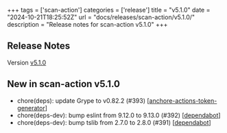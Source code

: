 +++
tags = ['scan-action']
categories = ['release']
title = "v5.1.0"
date = "2024-10-21T18:25:52Z"
url = "docs/releases/scan-action/v5.1.0/"
description = "Release notes for scan-action v5.1.0"
+++

## Release Notes

Version [v5.1.0](https://github.com/anchore/scan-action/releases/tag/v5.1.0)

## New in scan-action v5.1.0

- chore(deps): update Grype to v0.82.2 (#393) [[anchore-actions-token-generator](https://github.com/anchore-actions-token-generator)]
- chore(deps-dev): bump eslint from 9.12.0 to 9.13.0 (#392) [[dependabot](https://github.com/dependabot)]
- chore(deps-dev): bump tslib from 2.7.0 to 2.8.0 (#391) [[dependabot](https://github.com/dependabot)]
